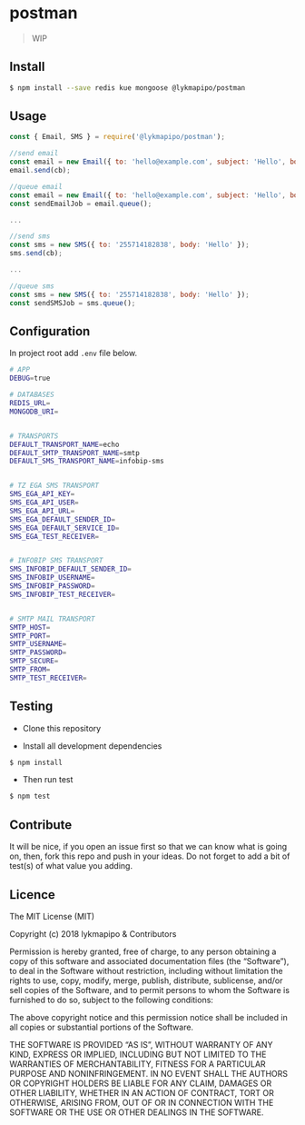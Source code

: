 # postman

> WIP

## Install
```sh
$ npm install --save redis kue mongoose @lykmapipo/postman
```

## Usage
```js
const { Email, SMS } = require('@lykmapipo/postman');

//send email
const email = new Email({ to: 'hello@example.com', subject: 'Hello', body: 'Hello' });
email.send(cb);

//queue email
const email = new Email({ to: 'hello@example.com', subject: 'Hello', body: 'Hello' });
const sendEmailJob = email.queue();

...

//send sms
const sms = new SMS({ to: '255714182838', body: 'Hello' });
sms.send(cb);

...

//queue sms
const sms = new SMS({ to: '255714182838', body: 'Hello' });
const sendSMSJob = sms.queue();

```

## Configuration
In project root add `.env` file below.
```sh
# APP
DEBUG=true

# DATABASES
REDIS_URL=
MONGODB_URI=


# TRANSPORTS
DEFAULT_TRANSPORT_NAME=echo
DEFAULT_SMTP_TRANSPORT_NAME=smtp
DEFAULT_SMS_TRANSPORT_NAME=infobip-sms


# TZ EGA SMS TRANSPORT
SMS_EGA_API_KEY=
SMS_EGA_API_USER=
SMS_EGA_API_URL=
SMS_EGA_DEFAULT_SENDER_ID=
SMS_EGA_DEFAULT_SERVICE_ID=
SMS_EGA_TEST_RECEIVER=


# INFOBIP SMS TRANSPORT
SMS_INFOBIP_DEFAULT_SENDER_ID=
SMS_INFOBIP_USERNAME=
SMS_INFOBIP_PASSWORD=
SMS_INFOBIP_TEST_RECEIVER=


# SMTP MAIL TRANSPORT
SMTP_HOST=
SMTP_PORT=
SMTP_USERNAME=
SMTP_PASSWORD=
SMTP_SECURE=
SMTP_FROM=
SMTP_TEST_RECEIVER=

```

## Testing
* Clone this repository

* Install all development dependencies
```sh
$ npm install
```
* Then run test
```sh
$ npm test
```

## Contribute
It will be nice, if you open an issue first so that we can know what is going on, then, fork this repo and push in your ideas. Do not forget to add a bit of test(s) of what value you adding.

## Licence
The MIT License (MIT)

Copyright (c) 2018 lykmapipo & Contributors

Permission is hereby granted, free of charge, to any person obtaining a copy of this software and associated documentation files (the “Software”), to deal in the Software without restriction, including without limitation the rights to use, copy, modify, merge, publish, distribute, sublicense, and/or sell copies of the Software, and to permit persons to whom the Software is furnished to do so, subject to the following conditions:

The above copyright notice and this permission notice shall be included in all copies or substantial portions of the Software.

THE SOFTWARE IS PROVIDED “AS IS”, WITHOUT WARRANTY OF ANY KIND, EXPRESS OR IMPLIED, INCLUDING BUT NOT LIMITED TO THE WARRANTIES OF MERCHANTABILITY, FITNESS FOR A PARTICULAR PURPOSE AND NONINFRINGEMENT. IN NO EVENT SHALL THE AUTHORS OR COPYRIGHT HOLDERS BE LIABLE FOR ANY CLAIM, DAMAGES OR OTHER LIABILITY, WHETHER IN AN ACTION OF CONTRACT, TORT OR OTHERWISE, ARISING FROM, OUT OF OR IN CONNECTION WITH THE SOFTWARE OR THE USE OR OTHER DEALINGS IN THE SOFTWARE.